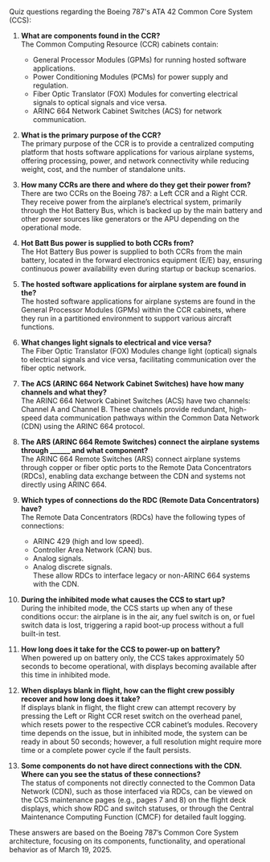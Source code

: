 Quiz questions regarding the Boeing 787's ATA 42 Common Core System (CCS):

1. **What are components found in the CCR?**  
   The Common Computing Resource (CCR) cabinets contain:  
   - General Processor Modules (GPMs) for running hosted software applications.  
   - Power Conditioning Modules (PCMs) for power supply and regulation.  
   - Fiber Optic Translator (FOX) Modules for converting electrical signals to optical signals and vice versa.  
   - ARINC 664 Network Cabinet Switches (ACS) for network communication.

2. **What is the primary purpose of the CCR?**  
   The primary purpose of the CCR is to provide a centralized computing platform that hosts software applications for various airplane systems, offering processing, power, and network connectivity while reducing weight, cost, and the number of standalone units.

3. **How many CCRs are there and where do they get their power from?**  
   There are two CCRs on the Boeing 787: a Left CCR and a Right CCR. They receive power from the airplane’s electrical system, primarily through the Hot Battery Bus, which is backed up by the main battery and other power sources like generators or the APU depending on the operational mode.

4. **Hot Batt Bus power is supplied to both CCRs from?**  
   The Hot Battery Bus power is supplied to both CCRs from the main battery, located in the forward electronics equipment (E/E) bay, ensuring continuous power availability even during startup or backup scenarios.

5. **The hosted software applications for airplane system are found in the?**  
   The hosted software applications for airplane systems are found in the General Processor Modules (GPMs) within the CCR cabinets, where they run in a partitioned environment to support various aircraft functions.

6. **What changes light signals to electrical and vice versa?**  
   The Fiber Optic Translator (FOX) Modules change light (optical) signals to electrical signals and vice versa, facilitating communication over the fiber optic network.

7. **The ACS (ARINC 664 Network Cabinet Switches) have how many channels and what they?**  
   The ARINC 664 Network Cabinet Switches (ACS) have two channels: Channel A and Channel B. These channels provide redundant, high-speed data communication pathways within the Common Data Network (CDN) using the ARINC 664 protocol.

8. **The ARS (ARINC 664 Remote Switches) connect the airplane systems through ______ and what component?**  
   The ARINC 664 Remote Switches (ARS) connect airplane systems through copper or fiber optic ports to the Remote Data Concentrators (RDCs), enabling data exchange between the CDN and systems not directly using ARINC 664.

9. **Which types of connections do the RDC (Remote Data Concentrators) have?**  
   The Remote Data Concentrators (RDCs) have the following types of connections:  
   - ARINC 429 (high and low speed).  
   - Controller Area Network (CAN) bus.  
   - Analog signals.  
   - Analog discrete signals.  
   These allow RDCs to interface legacy or non-ARINC 664 systems with the CDN.

10. **During the inhibited mode what causes the CCS to start up?**  
   During the inhibited mode, the CCS starts up when any of these conditions occur: the airplane is in the air, any fuel switch is on, or fuel switch data is lost, triggering a rapid boot-up process without a full built-in test.

11. **How long does it take for the CCS to power-up on battery?**  
   When powered up on battery only, the CCS takes approximately 50 seconds to become operational, with displays becoming available after this time in inhibited mode.

12. **When displays blank in flight, how can the flight crew possibly recover and how long does it take?**  
   If displays blank in flight, the flight crew can attempt recovery by pressing the Left or Right CCR reset switch on the overhead panel, which resets power to the respective CCR cabinet’s modules. Recovery time depends on the issue, but in inhibited mode, the system can be ready in about 50 seconds; however, a full resolution might require more time or a complete power cycle if the fault persists.

13. **Some components do not have direct connections with the CDN. Where can you see the status of these connections?**  
   The status of components not directly connected to the Common Data Network (CDN), such as those interfaced via RDCs, can be viewed on the CCS maintenance pages (e.g., pages 7 and 8) on the flight deck displays, which show RDC and switch statuses, or through the Central Maintenance Computing Function (CMCF) for detailed fault logging.

These answers are based on the Boeing 787’s Common Core System architecture, focusing on its components, functionality, and operational behavior as of March 19, 2025. 
